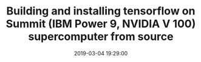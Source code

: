 ---
layout: page
title: "Building and installing tensorflow on Summit (IBM Power 9, NVIDIA V 100) supercomputer from source"
description: A step by step guide to build Tensorflow 1.12 from source on an IBM Power9 + NVIDIA V100 system using CUDA 9.2, CUDNN 7.5 and NCCL 2.4.
outlet: Youtube
date: "2019-03-04 19:29:00"
redirect: https://youtu.be/N4CEDmw7ZiI
img: assets/img/12.jpg
importance: 3
category: workshops
highlighted: true
---